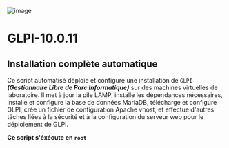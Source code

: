 ![image](https://github.com/Haritzpean/GLPI-10.0.11/assets/118851071/fc9bddea-b890-48e8-b86d-f7e241df79c5)

# GLPI-10.0.11

## Installation complète automatique 

Ce script automatisé déploie et configure une installation de ``GLPI`` ***(Gestionnaire Libre de Parc Informatique)*** sur des machines virtuelles de laboratoire.
Il met à jour la pile LAMP, installe les dépendances nécessaires, installe et configure la base de données MariaDB, télécharge et configure GLPI, 
crée un fichier de configuration Apache vhost, et effectue d'autres tâches liées à la sécurité et à la configuration du serveur web pour le déploiement de GLPI.

**Ce script s'éxécute en ``root``**


